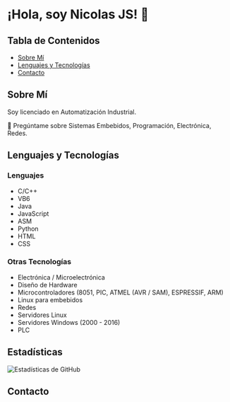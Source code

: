 
# ¡Hola, soy Nicolas JS! 👋


## Tabla de Contenidos
- [Sobre Mí](#sobre-mí)
- [Lenguajes y Tecnologías](#lenguajes-y-tecnologías)
- [Contacto](#contacto)

## Sobre Mí
Soy licenciado en Automatización Industrial.

💬 Pregúntame sobre Sistemas Embebidos, Programación, Electrónica, Redes.

## Lenguajes y Tecnologías
### Lenguajes
- C/C++
- VB6
- Java
- JavaScript
- ASM
- Python
- HTML
- CSS

### Otras Tecnologías
- Electrónica / Microelectrónica
- Diseño de Hardware
- Microcontroladores (8051, PIC, ATMEL (AVR / SAM), ESPRESSIF, ARM)
- Linux para embebidos
- Redes
- Servidores Linux
- Servidores Windows (2000 - 2016)
- PLC


## Estadísticas
![Estadísticas de GitHub](https://github-readme-stats.vercel.app/api?username=nicoschn&show_icons=true&theme=radical)

## Contacto
